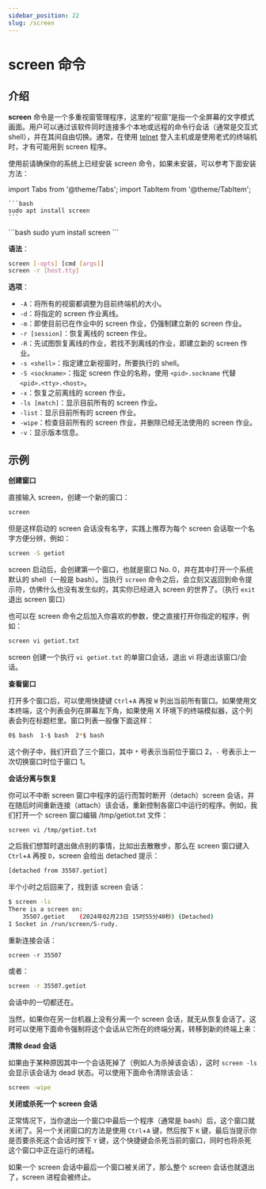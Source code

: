 ```yaml
---
sidebar_position: 22
slug: /screen
---
```


# screen 命令



## 介绍

**screen** 命令是一个多重视窗管理程序，这里的“视窗”是指一个全屏幕的文字模式画面。用户可以通过该软件同时连接多个本地或远程的命令行会话（通常是交互式 shell），并在其间自由切换。通常，在使用 [telnet](/linux-command/telnet) 登入主机或是使用老式的终端机时，才有可能用到 screen 程序。

使用前请确保你的系统上已经安装 screen 命令，如果未安装，可以参考下面安装方法：

import Tabs from '@theme/Tabs';
import TabItem from '@theme/TabItem';

<Tabs>
  <TabItem value="apt" label="Debian/Ubuntu" default>

    ```bash
    sudo apt install screen
    ```
  </TabItem>
  <TabItem value="yum" label="CentOS/RHEL">
    ```bash
    sudo yum install screen
    ```
  </TabItem>
</Tabs>

**语法**：

```bash
screen [-opts] [cmd [args]]
screen -r [host.tty]
```

**选项**：

- `-A`：将所有的视窗都调整为目前终端机的大小。
- `-d`：将指定的 screen 作业离线。
- `-m`：即使目前已在作业中的 screen 作业，仍强制建立新的 screen 作业。
- `-r [session]`：恢复离线的 screen 作业。
- `-R`：先试图恢复离线的作业，若找不到离线的作业，即建立新的 screen 作业。
- `-s <shell>`：指定建立新视窗时，所要执行的 shell。
- `-S <sockname>`：指定 screen 作业的名称，使用 `<pid>.sockname` 代替 `<pid>.<tty>.<host>`。
- `-x`：恢复之前离线的 screen 作业。
- `-ls [match]`：显示目前所有的 screen 作业。
- `-list`：显示目前所有的 screen 作业。
- `-wipe`：检查目前所有的 screen 作业，并删除已经无法使用的 screen 作业。
- `-v`：显示版本信息。



## 示例

**创建窗口**

直接输入 screen，创建一个新的窗口：

```bash
screen
```

但是这样启动的 screen 会话没有名字，实践上推荐为每个 screen 会话取一个名字方便分辨，例如：

```bash
screen -S getiot
```

screen 启动后，会创建第一个窗口，也就是窗口 No. 0，并在其中打开一个系统默认的 shell（一般是 bash）。当执行 `screen` 命令之后，会立刻又返回到命令提示符，仿佛什么也没有发生似的，其实你已经进入 screen 的世界了。（执行 `exit` 退出 screen 窗口）

也可以在 screen 命令之后加入你喜欢的参数，使之直接打开你指定的程序，例如：

```bash
screen vi getiot.txt
```

screen 创建一个执行 `vi getiot.txt` 的单窗口会话，退出 vi 将退出该窗口/会话。

**查看窗口**

打开多个窗口后，可以使用快捷键 `Ctrl`+`A` 再按 `W` 列出当前所有窗口。如果使用文本终端，这个列表会列在屏幕左下角，如果使用 X 环境下的终端模拟器，这个列表会列在标题栏里。窗口列表一般像下面这样：

```bash
0$ bash  1-$ bash  2*$ bash  
```

这个例子中，我们开启了三个窗口，其中 `*` 号表示当前位于窗口 2，`-` 号表示上一次切换窗口时位于窗口 1。

**会话分离与恢复**

你可以不中断 screen 窗口中程序的运行而暂时断开（detach）screen 会话，并在随后时间重新连接（attach）该会话，重新控制各窗口中运行的程序。例如，我们打开一个 screen 窗口编辑 /tmp/getiot.txt 文件：

```bash
screen vi /tmp/getiot.txt
```

之后我们想暂时退出做点别的事情，比如出去散散步，那么在 screen 窗口键入 `Ctrl`+`A` 再按 `D`，screen 会给出 detached 提示：

```bash
[detached from 35507.getiot]
```

半个小时之后回来了，找到该 screen 会话：

```bash
$ screen -ls
There is a screen on:
	35507.getiot	(2024年02月23日 15时55分40秒)	(Detached)
1 Socket in /run/screen/S-rudy.
```

重新连接会话：

```shell
screen -r 35507
```

或者：

```bash
screen -r 35507.getiot
```

会话中的一切都还在。

当然，如果你在另一台机器上没有分离一个 screen 会话，就无从恢复会话了。这时可以使用下面命令强制将这个会话从它所在的终端分离，转移到新的终端上来：

**清除 dead 会话**

如果由于某种原因其中一个会话死掉了（例如人为杀掉该会话），这时 `screen -ls` 会显示该会话为 dead 状态。可以使用下面命令清除该会话：

```bash
screen -wipe
```

**关闭或杀死一个 screen 会话**

正常情况下，当你退出一个窗口中最后一个程序（通常是 bash）后，这个窗口就关闭了。另一个关闭窗口的方法是使用 `Ctrl`+`A` 键，然后按下 `K` 键，最后当提示你是否要杀死这个会话时按下 `Y` 键，这个快捷键会杀死当前的窗口，同时也将杀死这个窗口中正在运行的进程。

如果一个 screen 会话中最后一个窗口被关闭了，那么整个 screen 会话也就退出了，screen 进程会被终止。

